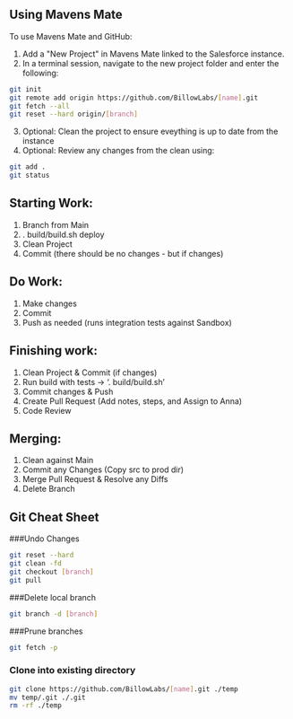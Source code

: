 ## Using Mavens Mate

To use Mavens Mate and GitHub:

1. Add a "New Project" in Mavens Mate linked to the Salesforce instance.
2. In a terminal session, navigate to the new project folder and enter the following:

```bash
git init
git remote add origin https://github.com/BillowLabs/[name].git
git fetch --all
git reset --hard origin/[branch]
```

3. Optional: Clean the project to ensure eveything is up to date from the instance
4. Optional: Review any changes from the clean using:
```bash
git add .
git status
```


## Starting Work:
1. Branch from Main
2. . build/build.sh deploy
3. Clean Project
4. Commit (there should be no changes - but if changes)

## Do Work:
1. Make changes
2. Commit
3. Push as needed (runs integration tests against Sandbox)

## Finishing work:
1. Clean Project & Commit (if changes)
2. Run build with tests -> ‘. build/build.sh’
3. Commit changes & Push
4. Create Pull Request (Add notes, steps, and Assign to Anna)
5. Code Review

## Merging:
1. Clean against Main
2. Commit any Changes (Copy src to prod dir)
3. Merge Pull Request & Resolve any Diffs
4. Delete Branch

## Git Cheat Sheet

###Undo Changes
```bash
git reset --hard
git clean -fd
git checkout [branch]
git pull
```

###Delete local branch
```bash
git branch -d [branch]
```

###Prune branches
```bash
git fetch -p 
```

### Clone into existing directory
```bash
git clone https://github.com/BillowLabs/[name].git ./temp
mv temp/.git ./.git
rm -rf ./temp
```
